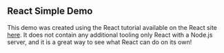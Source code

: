 ## React Simple Demo

This demo was created using the React tutorial available on the React site [here](https://facebook.github.io/react/docs/tutorial.html). It does not contain any additional tooling only React with a Node.js server, and it is a great way to see what React can do on its own!
